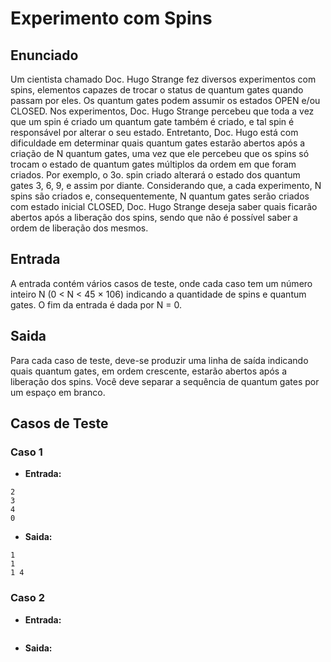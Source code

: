 # Experimento com Spins

## Enunciado

Um cientista chamado Doc. Hugo Strange fez diversos experimentos com spins, elementos capazes de trocar
o status de quantum gates quando passam por eles. Os quantum gates podem assumir os estados OPEN e/ou
CLOSED. Nos experimentos, Doc. Hugo Strange percebeu que toda a vez que um spin é criado um quantum
gate também é criado, e tal spin é responsável por alterar o seu estado. Entretanto, Doc. Hugo está com
dificuldade em determinar quais quantum gates estarão abertos após a criação de N quantum gates, uma
vez que ele percebeu que os spins só trocam o estado de quantum gates múltiplos da ordem em que foram
criados. Por exemplo, o 3o. spin criado alterará o estado dos quantum gates 3, 6, 9, e assim por diante.
Considerando que, a cada experimento, N spins são criados e, consequentemente, N quantum gates serão
criados com estado inicial CLOSED, Doc. Hugo Strange deseja saber quais ficarão abertos após a liberação
dos spins, sendo que não é possível saber a ordem de liberação dos mesmos.

## Entrada

A entrada contém vários casos de teste, onde cada caso tem um número inteiro N (0 < N < 45 × 106)
indicando a quantidade de spins e quantum gates. O fim da entrada é dada por N = 0.

## Saida

Para cada caso de teste, deve-se produzir uma linha de saída indicando quais quantum gates, em ordem
crescente, estarão abertos após a liberação dos spins. Você deve separar a sequência de quantum gates por
um espaço em branco.

## Casos de Teste

### Caso 1

- **Entrada:**

```
2
3
4
0
```

- **Saida:**

```
1
1
1 4
```

### Caso 2

- **Entrada:**

```

```

- **Saida:**

```

```